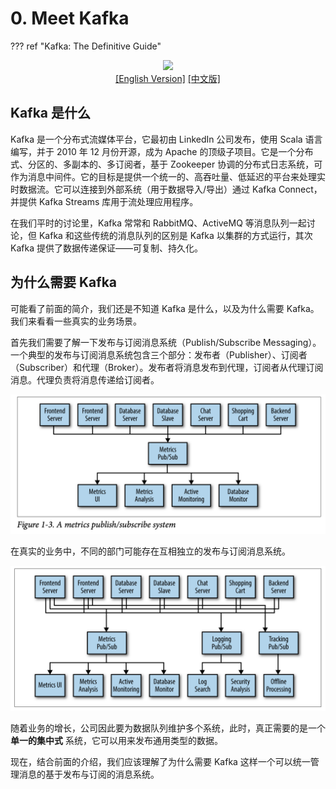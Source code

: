 # 0. Meet Kafka

??? ref "Kafka: The Definitive Guide"
    <center>
        <img style="width:40%" src="https://www.oreilly.com/api/v2/epubs/9781491936153/files/assets/cover.png">
    </center>
    <center>
        <a href="https://book.huihoo.com/pdf/confluent-kafka-definitive-guide-complete.pdf">[English Version]</a>
        <a href="https://yun.weicheng.men/Book/Kafka%E6%9D%83%E5%A8%81%E6%8C%87%E5%8D%97.pdf">[中文版]</a>
    </center>

## Kafka 是什么

Kafka 是一个分布式流媒体平台，它最初由 LinkedIn 公司发布，使用 Scala 语言编写，并于 2010 年 12 月份开源，成为 Apache 的顶级子项目。它是一个分布式、分区的、多副本的、多订阅者，基于 Zookeeper 协调的分布式日志系统，可作为消息中间件。它的目标是提供一个统一的、高吞吐量、低延迟的平台来处理实时数据流。它可以连接到外部系统（用于数据导入/导出）通过 Kafka Connect，并提供 Kafka Streams 库用于流处理应用程序。

在我们平时的讨论里，Kafka 常常和 RabbitMQ、ActiveMQ 等消息队列一起讨论，但 Kafka 和这些传统的消息队列的区别是 Kafka 以集群的方式运行，其次 Kafka 提供了数据传递保证——可复制、持久化。

## 为什么需要 Kafka

可能看了前面的简介，我们还是不知道 Kafka 是什么，以及为什么需要 Kafka。我们来看看一些真实的业务场景。

首先我们需要了解一下发布与订阅消息系统（Publish/Subscribe Messaging）。一个典型的发布与订阅消息系统包含三个部分：发布者（Publisher）、订阅者（Subscriber）和代理（Broker）。发布者将消息发布到代理，订阅者从代理订阅消息。代理负责将消息传递给订阅者。

<img class="general-img" src='https://raw.githubusercontent.com/QAQdev/Pics/master/uPic/4dNFXI.png' alt='4dNFXI'/>

在真实的业务中，不同的部门可能存在互相独立的发布与订阅消息系统。

<img class="general-img" src='https://raw.githubusercontent.com/QAQdev/Pics/master/uPic/SidLoo.png' alt='SidLoo'/>

随着业务的增长，公司因此要为数据队列维护多个系统，此时，真正需要的是一个 **单一的集中式** 系统，它可以用来发布通用类型的数据。

现在，结合前面的介绍，我们应该理解了为什么需要 Kafka 这样一个可以统一管理消息的基于发布与订阅的消息系统。